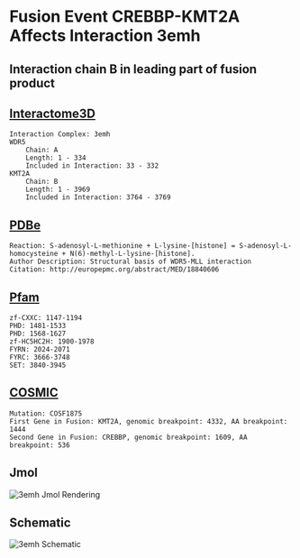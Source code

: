 
# Fusion Event CREBBP-KMT2A Affects Interaction 3emh
## Interaction chain B in leading part of fusion product
## [Interactome3D](http://interactome3d.irbbarcelona.org/interaction.php?ids=P61964;Q03164&dataset=human&rs=True&connect=1)
	Interaction Complex: 3emh
	WDR5
		Chain: A
		Length: 1 - 334
		Included in Interaction: 33 - 332
	KMT2A
		Chain: B
		Length: 1 - 3969
		Included in Interaction: 3764 - 3769
## [PDBe](http://www.ebi.ac.uk/pdbe/entry/pdb/3emh)
	Reaction: S-adenosyl-L-methionine + L-lysine-[histone] = S-adenosyl-L-homocysteine + N(6)-methyl-L-lysine-[histone].
	Author Description: Structural basis of WDR5-MLL interaction
	Citation: http://europepmc.org/abstract/MED/18840606
## [Pfam](http://pfam.xfam.org/protein/Q03164)
	zf-CXXC: 1147-1194
	PHD: 1481-1533
	PHD: 1568-1627
	zf-HC5HC2H: 1900-1978
	FYRN: 2024-2071
	FYRC: 3666-3748
	SET: 3840-3945
## [COSMIC](http://cancer.sanger.ac.uk/cosmic/fusion/overview?fid=665&gid=6400)
	Mutation: COSF1875
	First Gene in Fusion: KMT2A, genomic breakpoint: 4332, AA breakpoint: 1444
	Second Gene in Fusion: CREBBP, genomic breakpoint: 1609, AA breakpoint: 536
## Jmol
![3emh Jmol Rendering](/Users/joshuaburkhart/Research/ReactomePPI/src/../data/output/reports/3emh/src/png/3emh.png)
## Schematic
![3emh Schematic](/Users/joshuaburkhart/Research/ReactomePPI/src/../data/output/reports/3emh/src/png/3emh_scheme.png)